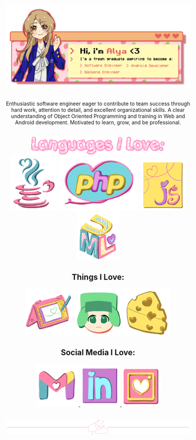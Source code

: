 <div align="center">
  <img src="https://github.com/aylafiryal/aylafiryal/blob/main/assets/github2.png">
    </br></br>
  <p>Enthusiastic software engineer eager to contribute to team success through hard work, attention to detail, and excellent organizational skills. A clear understanding of Object Oriented Programming and training in Web and Android development. Motivated to learn, grow, and be professional.<p>
</div>
</br>

<!-- - Languages I Love: -->
<div align="center">
  <img  width="367" hight="9" src="https://github.com/aylafiryal/aylafiryal/blob/main/assets/lang.gif" /></br>
  <img  alt="JAVA" width="129" hight="153" src="https://github.com/aylafiryal/aylafiryal/blob/main/java.png" />
  <img  alt="PHP" width="217" hight="44" src="https://github.com/aylafiryal/aylafiryal/blob/main/assets/php.png" />
  <img  alt="Javascript" width="124" hight="163" src="https://github.com/aylafiryal/aylafiryal/blob/main/assets/javas.png" />
  <img  alt="UML" width="116" hight="164" src="https://github.com/aylafiryal/aylafiryal/blob/main/assets/uml.png" />
</div>

<!-- - Things i Love: -->
<!-- - Object Oriented Programming -->

<div align="center">
  <h2>Things I Love:</h2>
  <img  alt="Draw" width="130" hight="130" src="https://github.com/aylafiryal/aylafiryal/blob/main/assets/draw.png" />
  <img  alt="Kyle Broflovski" width="130" hight="130" src="https://github.com/aylafiryal/aylafiryal/blob/main/assets/kyle.png" />
  <img  alt="Cheese" width="130" hight="130" src="https://github.com/aylafiryal/aylafiryal/blob/main/assets/cheese.png" />
</div>

<!-- - Social Media I Love: -->
<div align="center">
  <h2>Social Media I Love:</h2>
  <a href="mailto:auliafiryalsyarifa@gmail.com">
    <img  alt="Gmail" width="119" hight="143" src="https://github.com/aylafiryal/aylafiryal/blob/main/assets/mail.png" />
  </a>
  <a href="https://www.linkedin.com/in/aylafiryal/">
    <img  alt="Linkedin" width="109" hight="107" src="https://github.com/aylafiryal/aylafiryal/blob/main/assets/ln.png" />
  </a>
  <a href="https://www.instagram.com/aylafiryal/">
    <img  alt="Instagram" width="107" hight="105" src="https://github.com/aylafiryal/aylafiryal/blob/main/assets/ig.png" />
  </a>
</div>
</br>
</br>

<!-- - Divider -->
<div align="center">
  <img src="https://github.com/aylafiryal/aylafiryal/blob/main/assets/tumblr_8b91bfc165b0bc723e19f9c7c4cb41ec_f0c10a35_2048.png">
</div>
